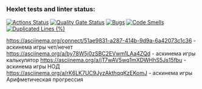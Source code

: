 ### Hexlet tests and linter status:
[![Actions Status](https://github.com/DemExt/python-project-49/actions/workflows/hexlet-check.yml/badge.svg)](https://github.com/DemExt/python-project-49/actions)
[![Quality Gate Status](https://sonarcloud.io/api/project_badges/measure?project=DemExt_python-project-49&metric=alert_status)](https://sonarcloud.io/summary/new_code?id=DemExt_python-project-49)
[![Bugs](https://sonarcloud.io/api/project_badges/measure?project=DemExt_python-project-49&metric=bugs)](https://sonarcloud.io/summary/new_code?id=DemExt_python-project-49)
[![Code Smells](https://sonarcloud.io/api/project_badges/measure?project=DemExt_python-project-49&metric=code_smells)](https://sonarcloud.io/summary/new_code?id=DemExt_python-project-49)
[![Duplicated Lines (%)](https://sonarcloud.io/api/project_badges/measure?project=DemExt_python-project-49&metric=duplicated_lines_density)](https://sonarcloud.io/summary/new_code?id=DemExt_python-project-49)

https://asciinema.org/connect/51ae9831-a287-414b-9d9a-6a42073c1c36 - аскинема игры чет/нечет
https://asciinema.org/a/by78W5j0zSBC2EVwm1LAa4ZQd - аскинема игры калькулятор
https://asciinema.org/a/jT7wAV5wq1mXDWHhS5Js15fbu - аскинема игры НОД
https://asciinema.org/a/rK6LK7UC9JyzAkthqqKzEKomJ - аскинема игры Арифметическая прогрессия